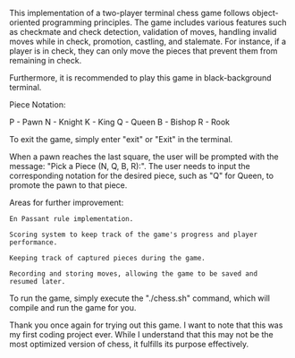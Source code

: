 This implementation of a two-player terminal chess game follows 
object-oriented programming principles. The game includes various 
features such as checkmate and check detection, validation of moves, 
handling invalid moves while in check, promotion, castling, and stalemate. 
For instance, if a player is in check, they can only move the pieces 
that prevent them from remaining in check. 

Furthermore, it is recommended to play this game in black-background terminal.


Piece Notation:

P - Pawn
N - Knight
K - King
Q - Queen
B - Bishop
R - Rook

To exit the game, simply enter "exit" or "Exit" in the terminal.

When a pawn reaches the last square, the user will be prompted with 
the message: "Pick a Piece (N, Q, B, R):". The user needs to input 
the corresponding notation for the desired piece, such as "Q" for 
Queen, to promote the pawn to that piece.


Areas for further improvement:

    En Passant rule implementation.

    Scoring system to keep track of the game's progress and player 
    performance.

    Keeping track of captured pieces during the game.

    Recording and storing moves, allowing the game to be saved and 
    resumed later.


To run the game, simply execute the "./chess.sh" command, which will compile 
and run the game for you.

Thank you once again for trying out this game. I want to note that this was 
my first coding project ever. While I understand that this may not be the most 
optimized version of chess, it fulfills its purpose effectively.
